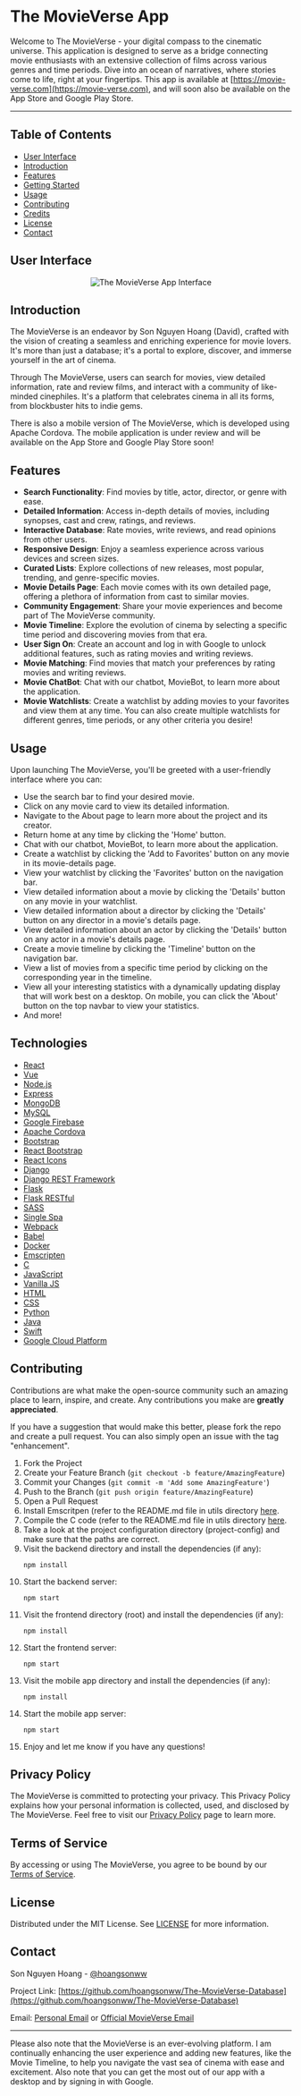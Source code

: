# The MovieVerse App

Welcome to The MovieVerse - your digital compass to the cinematic universe. This application is designed to serve as a bridge connecting movie enthusiasts with an extensive collection of films across various genres and time periods. Dive into an ocean of narratives, where stories come to life, right at your fingertips. This app is available at [https://movie-verse.com](https://movie-verse.com), and will soon also be available on the App Store and Google Play Store.

---

## Table of Contents

- [User Interface](#user-interface)
- [Introduction](#introduction)
- [Features](#features)
- [Getting Started](#getting-started)
- [Usage](#usage)
- [Contributing](#contributing)
- [Credits](#credits)
- [License](#license)
- [Contact](#contact)

## User Interface
<p align="center">
  <img src="../images/screenshot.png" alt="The MovieVerse App Interface"/>
</p>

## Introduction

The MovieVerse is an endeavor by Son Nguyen Hoang (David), crafted with the vision of creating a seamless and enriching experience for movie lovers. It's more than just a database; it's a portal to explore, discover, and immerse yourself in the art of cinema.

Through The MovieVerse, users can search for movies, view detailed information, rate and review films, and interact with a community of like-minded cinephiles. It's a platform that celebrates cinema in all its forms, from blockbuster hits to indie gems.

There is also a mobile version of The MovieVerse, which is developed using Apache Cordova. The mobile application is under review and will be available on the App Store and Google Play Store soon!

## Features

- **Search Functionality**: Find movies by title, actor, director, or genre with ease.
- **Detailed Information**: Access in-depth details of movies, including synopses, cast and crew, ratings, and reviews.
- **Interactive Database**: Rate movies, write reviews, and read opinions from other users.
- **Responsive Design**: Enjoy a seamless experience across various devices and screen sizes.
- **Curated Lists**: Explore collections of new releases, most popular, trending, and genre-specific movies.
- **Movie Details Page**: Each movie comes with its own detailed page, offering a plethora of information from cast to similar movies.
- **Community Engagement**: Share your movie experiences and become part of The MovieVerse community.
- **Movie Timeline**: Explore the evolution of cinema by selecting a specific time period and discovering movies from that era.
- **User Sign On**: Create an account and log in with Google to unlock additional features, such as rating movies and writing reviews.
- **Movie Matching**: Find movies that match your preferences by rating movies and writing reviews.
- **Movie ChatBot**: Chat with our chatbot, MovieBot, to learn more about the application.
- **Movie Watchlists**: Create a watchlist by adding movies to your favorites and view them at any time. You can also create multiple watchlists for different genres, time periods, or any other criteria you desire!

## Usage

Upon launching The MovieVerse, you'll be greeted with a user-friendly interface where you can:

- Use the search bar to find your desired movie.
- Click on any movie card to view its detailed information.
- Navigate to the About page to learn more about the project and its creator.
- Return home at any time by clicking the 'Home' button.
- Chat with our chatbot, MovieBot, to learn more about the application.
- Create a watchlist by clicking the 'Add to Favorites' button on any movie in its movie-details page.
- View your watchlist by clicking the 'Favorites' button on the navigation bar.
- View detailed information about a movie by clicking the 'Details' button on any movie in your watchlist.
- View detailed information about a director by clicking the 'Details' button on any director in a movie's details page.
- View detailed information about an actor by clicking the 'Details' button on any actor in a movie's details page.
- Create a movie timeline by clicking the 'Timeline' button on the navigation bar.
- View a list of movies from a specific time period by clicking on the corresponding year in the timeline.
- View all your interesting statistics with a dynamically updating display that will work best on a desktop. On mobile, you can click the 'About' button on the top navbar to view your statistics.
- And more!

## Technologies
- [React](https://reactjs.org/)
- [Vue](https://vuejs.org/)
- [Node.js](https://nodejs.org/en/)
- [Express](https://expressjs.com/)
- [MongoDB](https://www.mongodb.com/)
- [MySQL](https://www.mysql.com/)
- [Google Firebase](https://firebase.google.com/)
- [Apache Cordova](https://cordova.apache.org/)
- [Bootstrap](https://getbootstrap.com/)
- [React Bootstrap](https://react-bootstrap.github.io/)
- [React Icons](https://react-icons.github.io/react-icons/)
- [Django](https://www.djangoproject.com/)
- [Django REST Framework](https://www.django-rest-framework.org/)
- [Flask](https://flask.palletsprojects.com/en/1.1.x/)
- [Flask RESTful](https://flask-restful.readthedocs.io/en/latest/)
- [SASS](https://sass-lang.com/)
- [Single Spa](https://single-spa.js.org/)
- [Webpack](https://webpack.js.org/)
- [Babel](https://babeljs.io/)
- [Docker](https://www.docker.com/)
- [Emscripten](https://emscripten.org/)
- [C](https://en.wikipedia.org/wiki/C_(programming_language))
- [JavaScript](https://www.javascript.com/)
- [Vanilla JS](http://vanilla-js.com/)
- [HTML](https://html.com/)
- [CSS](https://www.w3.org/Style/CSS/Overview.en.html)
- [Python](https://www.python.org/)
- [Java](https://www.java.com/en/)
- [Swift](https://developer.apple.com/swift/)
- [Google Cloud Platform](https://cloud.google.com/)

## Contributing

Contributions are what make the open-source community such an amazing place to learn, inspire, and create. Any contributions you make are **greatly appreciated**.

If you have a suggestion that would make this better, please fork the repo and create a pull request. You can also simply open an issue with the tag "enhancement".

1. Fork the Project
2. Create your Feature Branch (`git checkout -b feature/AmazingFeature`)
3. Commit your Changes (`git commit -m 'Add some AmazingFeature'`)
4. Push to the Branch (`git push origin feature/AmazingFeature`)
5. Open a Pull Request
6. Install Emscritpen (refer to the README.md file in utils directory [here](utils/README.md).
7. Compile the C code (refer to the README.md file in utils directory [here](utils/README.md).
8. Take a look at the project configuration directory (project-config) and make sure that the paths are correct.
9. Visit the backend directory and install the dependencies (if any):
    ```
    npm install
    ```
10. Start the backend server:
    ```
    npm start
    ```
11. Visit the frontend directory (root) and install the dependencies (if any):
    ```
    npm install
    ```
12. Start the frontend server:
    ```
    npm start
    ```
13. Visit the mobile app directory and install the dependencies (if any):
    ```
    npm install
    ```
14. Start the mobile app server:
    ```
    npm start
    ```
15. Enjoy and let me know if you have any questions!

## Privacy Policy

The MovieVerse is committed to protecting your privacy. This Privacy Policy explains how your personal information is collected, used, and disclosed by The MovieVerse.
Feel free to visit our [Privacy Policy](https://movie-verse.com/src/html/privacy-policy) page to learn more.

## Terms of Service

By accessing or using The MovieVerse, you agree to be bound by our [Terms of Service](https://movie-verse.com/src/html/terms-of-service).

## License

Distributed under the MIT License. See [LICENSE](LICENSE) for more information.

## Contact

Son Nguyen Hoang - [@hoangsonww](https://github.com/hoangsonww)

Project Link: [https://github.com/hoangsonww/The-MovieVerse-Database](https://github.com/hoangsonww/The-MovieVerse-Database)

Email: [Personal Email](mailto:hoangson091104@gmail.com) or [Official MovieVerse Email](mailto:info@movie-verse.com)

---

Please also note that the MovieVerse is an ever-evolving platform. I am continually enhancing the user experience and adding new features, like the Movie Timeline, to help you navigate the vast sea of cinema with ease and excitement. 
Also note that you can get the most out of our app with a desktop and by signing in with Google. 
